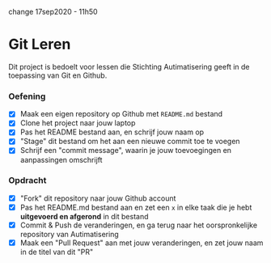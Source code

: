 change 17sep2020 - 11h50

# Git Leren

Dit project is bedoelt voor lessen die Stichting Autimatisering geeft in de toepassing van Git en Github.

### Oefening

- [x] Maak een eigen repository op Github met `README.md` bestand
- [x] Clone het project naar jouw laptop
- [x] Pas het README bestand aan, en schrijf jouw naam op
- [x] "Stage" dit bestand om het aan een nieuwe commit toe te voegen
- [x] Schrijf een "commit message", waarin je jouw toevoegingen en aanpassingen omschrijft

### Opdracht

- [x] "Fork" dit repository naar jouw Github account
- [x] Pas het README.md bestand aan en zet een `x` in elke taak die je hebt **uitgevoerd en afgerond** in dit bestand
- [x] Commit & Push de veranderingen, en ga terug naar het oorspronkelijke repository van Autimatisering
- [x] Maak een "Pull Request" aan met jouw veranderingen, en zet jouw naam in de titel van dit "PR"

